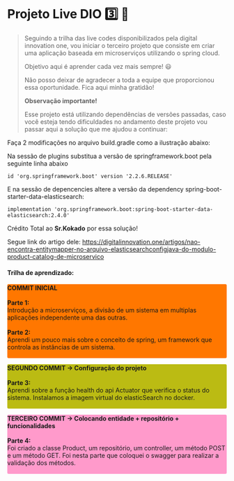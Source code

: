 # Projeto Live DIO :three: :rocket:

> Seguindo a trilha das live codes disponibilizados pela digital innovation one, vou iniciar o terceiro projeto que consiste em criar uma aplicação baseada em microserviços utilizando o spring cloud.
>
> Objetivo aqui é aprender cada vez mais sempre! :smiley:
>
> Não posso deixar de agradecer a toda a equipe que proporcionou essa oportunidade. Fica aqui minha gratidão!
>
> **Observação importante!**
>
> Esse projeto está utilizando dependências de versões passadas, caso você esteja tendo dificuldades no andamento deste projeto vou passar aqui a solução que me ajudou a continuar:



Faça 2 modificações no arquivo build.gradle como a ilustração abaixo:

Na sessão de plugins substitua a versão de springframework.boot pela seguinte linha abaixo

```shell script
id 'org.springframework.boot' version '2.2.6.RELEASE'
```

E na sessão de depencencies altere a versão da dependency spring-boot-starter-data-elasticsearch:

```shell script
implementation 'org.springframework.boot:spring-boot-starter-data-elasticsearch:2.4.0'
```



Crédito Total ao **Sr.Kokado** por essa solução!

Segue link do artigo dele: https://digitalinnovation.one/artigos/nao-encontra-entitymapper-no-arquivo-elasticsearchconfigjava-do-modulo-product-catalog-de-microservico



#### Trilha de aprendizado:

<p style="background-color: rgba(255, 119, 0, 1); border-radius: 3px;">
<strong>COMMIT INICIAL</strong><br><br>
<strong>Parte 1:</strong><br>
Introdução a microserviços, a divisão de um sistema em multiplas aplicações independente uma das outras.<br>
<br><strong>Parte 2:</strong><br>
Aprendi um pouco mais sobre o conceito de spring, um framework que controla as instâncias de um sistema.<br>
<br></p>


<p style="background-color: rgba(187, 187, 19, 1); border-radius: 3px;">
<strong>SEGUNDO COMMIT -> Configuração do projeto</strong><br><br>
<strong>Parte 3:</strong><br>
Aprendi sobre a função health do api Actuator que verifica o status do sistema. Instalamos a imagem virtual do elasticSearch no docker.<br>
<br></p>


<p style="background-color: rgba(255, 154, 203, 1); border-radius: 3px;">
<strong>TERCEIRO COMMIT -> Colocando entidade + repositório + funcionalidades</strong><br><br>
<strong>Parte 4:</strong><br>
Foi criado a classe Product, um repositório, um controller, um método POST e um método GET. Foi nesta parte que coloquei o swagger para realizar a validação dos métodos.<br>
<br></p>

